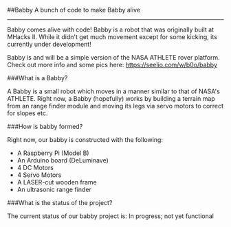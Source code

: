 ##Babby
A bunch of code to make Babby alive

---

Babby comes alive with code!  Babby is a robot that was originally built at MHacks II.  While it didn't get much movement except for some kicking, its currently under development!

Babby is and will be a simple version of the NASA ATHLETE rover platform.  Check out more info and some pics here: https://seelio.com/w/b0o/babby


###What is a Babby?


A Babby is a small robot which moves in a manner similar to that of NASA's ATHLETE. Right now, a Babby (hopefully) works by building a terrain map from an range finder module and moving its legs via servo motors to correct for slopes etc.

###How is babby formed?

Right now, our babby is constructed with the following:

 - A Raspberry Pi (Model B)
 - An Arduino board (DeLuminave)
 - 4 DC Motors
 - 4 Servo Motors
 - A LASER-cut wooden frame
 - An ultrasonic range finder

###What is the status of the project?

The current status of our babby project is:
  In progress; not yet functional
